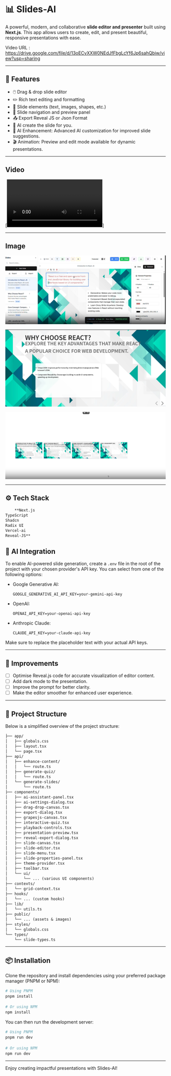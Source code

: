 # 📊 Slides-AI

A powerful, modern, and collaborative **slide editor and presenter** built using **Next.js**. This app allows users to create, edit, and present beautiful, responsive presentations with ease.

Video URL : https://drive.google.com/file/d/13oECvXXW0NEdJfFbgLcYf6Jp6sahQbiw/view?usp=sharing

---

## 🚀 Features

- 🖱️ Drag & drop slide editor
- ✏️ Rich text editing and formatting
- 🧩 Slide elements (text, images, shapes, etc.)
- 🧭 Slide navigation and preview panel
- 📤 Export Reveal JS or Json Format
- 🧠 AI create the slide for you.
- 🤖 AI Enhancement: Advanced AI customization for improved slide suggestions.
- 🎬 Animation: Preview and edit mode available for dynamic presentations.

---

## Video

[![Watch Video](./example/Slides-AI.mp4)]

---

## Image

![alt text](./example//image1.png)

![alt text](./example//image3.png)

![alt text](./example//image4.png)

---

## ⚙️ Tech Stack

        **Next.js
	TypeScript
	Shadcn
	Radix UI
	Vercel-ai
	Reveal-JS**

## 🧠 AI Integration

To enable AI-powered slide generation, create a `.env` file in the root of the project with your chosen provider's API key. You can select from one of the following options:

- Google Generative AI:
  ```env
  GOOGLE_GENERATIVE_AI_API_KEY=your-gemini-api-key
  ```
- OpenAI:
  ```env
  OPENAI_API_KEY=your-openai-api-key
  ```
- Anthropic Claude:
  ```env
  CLAUDE_API_KEY=your-claude-api-key
  ```

Make sure to replace the placeholder text with your actual API keys.

---

## 🔧 Improvements

- [ ] Optimise Reveal.js code for accurate visualization of editor content.
- [ ] Add dark mode to the presentation.
- [ ] Improve the prompt for better clarity.
- [ ] Make the editor smoother for enhanced user experience.

---

## 📂 Project Structure

Below is a simplified overview of the project structure:

```
├── app/
│   ├── globals.css
│   ├── layout.tsx
│   └── page.tsx
├── api/
│   ├── enhance-content/
│   │   └── route.ts
│   ├── generate-quiz/
│   │   └── route.ts
│   └── generate-slides/
│       └── route.ts
├── components/
│   ├── ai-assistant-panel.tsx
│   ├── ai-settings-dialog.tsx
│   ├── drag-drop-canvas.tsx
│   ├── export-dialog.tsx
│   ├── grapesjs-canvas.tsx
│   ├── interactive-quiz.tsx
│   ├── playback-controls.tsx
│   ├── presentation-preview.tsx
│   ├── reveal-export-dialog.tsx
│   ├── slide-canvas.tsx
│   ├── slide-editor.tsx
│   ├── slide-menu.tsx
│   ├── slide-properties-panel.tsx
│   ├── theme-provider.tsx
│   ├── toolbar.tsx
│   └── ui/
│       └── ... (various UI components)
├── contexts/
│   └── grid-context.tsx
├── hooks/
│   └── ... (custom hooks)
├── lib/
│   └── utils.ts
├── public/
│   └── ... (assets & images)
├── styles/
│   └── globals.css
└── types/
    └── slide-types.ts
```

---

## 📦 Installation

Clone the repository and install dependencies using your preferred package manager (PNPM or NPM):

```bash
# Using PNPM
pnpm install

# Or using NPM
npm install
```

You can then run the development server:

```bash
# Using PNPM
pnpm run dev

# Or using NPM
npm run dev
```

---

Enjoy creating impactful presentations with Slides-AI!
